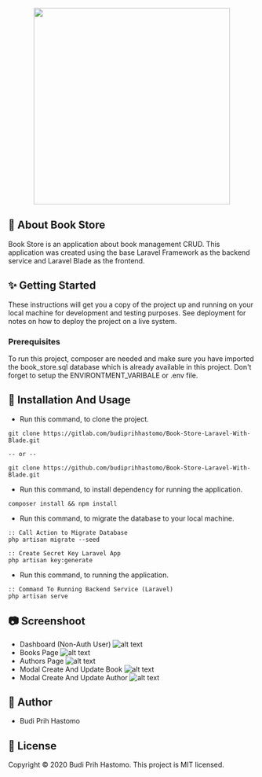 <p align="center"><img src="https://res.cloudinary.com/dtfbvvkyp/image/upload/v1566331377/laravel-logolockup-cmyk-red.svg" width="400"></p>

## 🎉 About Book Store

Book Store is an application about book management CRUD. This application was created using the base Laravel Framework as the backend service and Laravel Blade as the frontend.

## ✨ Getting Started

These instructions will get you a copy of the project up and running on your local machine for development and testing purposes. See deployment for notes on how to deploy the project on a live system.

### Prerequisites

To run this project, composer are needed and make sure you have imported the book_store.sql database which is already available in this project. Don't forget to setup the ENVIRONTMENT_VARIBALE or .env file.

## 🚀 Installation And Usage

-   Run this command, to clone the project.

```
git clone https://gitlab.com/budiprihhastomo/Book-Store-Laravel-With-Blade.git

-- or --

git clone https://github.com/budiprihhastomo/Book-Store-Laravel-With-Blade.git
```

-   Run this command, to install dependency for running the application.

```
composer install && npm install
```

-   Run this command, to migrate the database to your local machine.

```
:: Call Action to Migrate Database
php artisan migrate --seed

:: Create Secret Key Laravel App
php artisan key:generate
```

-   Run this command, to running the application.

```
:: Command To Running Backend Service (Laravel)
php artisan serve
```

## 📷 Screenshoot

-   Dashboard (Non-Auth User)
    ![alt text](https://gitlab.com/budiprihhastomo/book-store/-/raw/master/docs/images/Dashboard.PNG)
-   Books Page
    ![alt text](https://gitlab.com/budiprihhastomo/book-store/-/raw/master/docs/images/Books.PNG)
-   Authors Page
    ![alt text](https://gitlab.com/budiprihhastomo/book-store/-/raw/master/docs/images/Authors.PNG)
-   Modal Create And Update Book
    ![alt text](https://gitlab.com/budiprihhastomo/book-store/-/raw/master/docs/images/BooksModal.PNG)
-   Modal Create And Update Author
    ![alt text](https://gitlab.com/budiprihhastomo/book-store/-/raw/master/docs/images/AuthorsModal.PNG)

## 👤 Author

-   Budi Prih Hastomo

## 📝 License

Copyright © 2020 Budi Prih Hastomo.
This project is MIT licensed.
